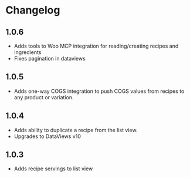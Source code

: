 # Changelog

## 1.0.6

- Adds tools to Woo MCP integration for reading/creating recipes and ingredients
- Fixes pagination in dataviews

## 1.0.5

- Adds one-way COGS integration to push COGS values from recipes to any product or variation.

## 1.0.4

- Adds ability to duplicate a recipe from the list view.
- Upgrades to DataViews v10

## 1.0.3

- Adds recipe servings to list view
